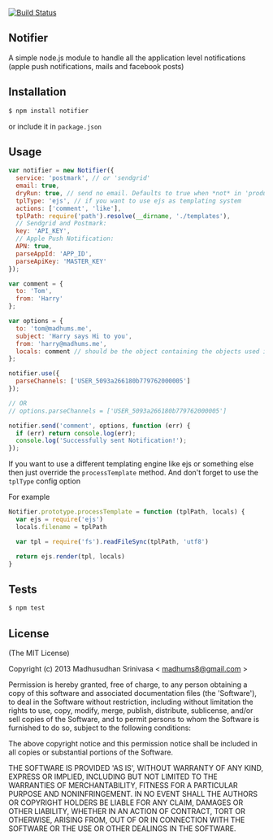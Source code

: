 [![Build Status](https://travis-ci.org/madhums/node-notifier.png)](https://travis-ci.org/madhums/node-notifier)

## Notifier

A simple node.js module to handle all the application level notifications (apple push notifications, mails and facebook posts)

## Installation

```sh
$ npm install notifier
```

or include it in `package.json`

## Usage

```js
var notifier = new Notifier({
  service: 'postmark', // or 'sendgrid'
  email: true,
  dryRun: true, // send no email. Defaults to true when *not* in 'production' environment
  tplType: 'ejs', // if you want to use ejs as templating system
  actions: ['comment', 'like'],
  tplPath: require('path').resolve(__dirname, './templates'),
  // Sendgrid and Postmark:
  key: 'API_KEY',
  // Apple Push Notification:
  APN: true,
  parseAppId: 'APP_ID',
  parseApiKey: 'MASTER_KEY'
});

var comment = {
  to: 'Tom',
  from: 'Harry'
};

var options = {
  to: 'tom@madhums.me',
  subject: 'Harry says Hi to you',
  from: 'harry@madhums.me',
  locals: comment // should be the object containing the objects used in the templates
};

notifier.use({
  parseChannels: ['USER_5093a266180b779762000005']
});

// OR
// options.parseChannels = ['USER_5093a266180b779762000005']

notifier.send('comment', options, function (err) {
  if (err) return console.log(err);
  console.log('Successfully sent Notification!');
});
```

If you want to use a different templating engine like ejs or something else then just override the `processTemplate` method. And don't forget to use the `tplType` config option

For example

```js
Notifier.prototype.processTemplate = function (tplPath, locals) {
  var ejs = require('ejs')
  locals.filename = tplPath

  var tpl = require('fs').readFileSync(tplPath, 'utf8')

  return ejs.render(tpl, locals)
}
```

## Tests

```sh
$ npm test
```

## License
(The MIT License)

Copyright (c) 2013 Madhusudhan Srinivasa < [madhums8@gmail.com](mailto:madhums8@gmail.com) >

Permission is hereby granted, free of charge, to any person obtaining a copy of this software and associated documentation files (the 'Software'), to deal in the Software without restriction, including without limitation the rights to use, copy, modify, merge, publish, distribute, sublicense, and/or sell copies of the Software, and to permit persons to whom the Software is furnished to do so, subject to the following conditions:

The above copyright notice and this permission notice shall be included in all copies or substantial portions of the Software.

THE SOFTWARE IS PROVIDED 'AS IS', WITHOUT WARRANTY OF ANY KIND, EXPRESS OR IMPLIED, INCLUDING BUT NOT LIMITED TO THE WARRANTIES OF MERCHANTABILITY, FITNESS FOR A PARTICULAR PURPOSE AND NONINFRINGEMENT. IN NO EVENT SHALL THE AUTHORS OR COPYRIGHT HOLDERS BE LIABLE FOR ANY CLAIM, DAMAGES OR OTHER LIABILITY, WHETHER IN AN ACTION OF CONTRACT, TORT OR OTHERWISE, ARISING FROM, OUT OF OR IN CONNECTION WITH THE SOFTWARE OR THE USE OR OTHER DEALINGS IN THE SOFTWARE.
